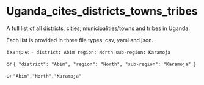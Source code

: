 # Uganda_cites_districts_towns_tribes
A full list of all districts, cities, municipalities/towns and tribes in Uganda.

Each list is provided in three file types: csv, yaml and json.

Example:
`- district: Abim
    region: North
    sub-region: Karamoja`

or 
`{
        "district": "Abim",
        "region": "North",
        "sub-region": "Karamoja"
  }`

  or
  `"Abim","North","Karamoja"`
